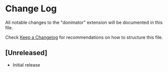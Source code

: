 # Change Log

All notable changes to the "donimator" extension will be documented in this file.

Check [Keep a Changelog](http://keepachangelog.com/) for recommendations on how to structure this file.

## [Unreleased]

- Initial release
